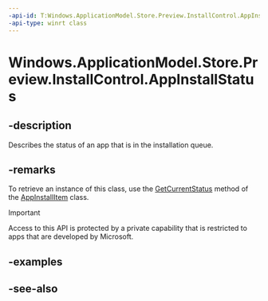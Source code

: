 ```yaml
---
-api-id: T:Windows.ApplicationModel.Store.Preview.InstallControl.AppInstallStatus
-api-type: winrt class
---
```


<!-- Class syntax.
public class AppInstallStatus : Windows.ApplicationModel.Store.Preview.InstallControl.IAppInstallStatus, Windows.ApplicationModel.Store.Preview.InstallControl.IAppInstallStatus2
-->

# Windows.ApplicationModel.Store.Preview.InstallControl.AppInstallStatus

## -description
Describes the status of an app that is in the installation queue.

## -remarks
To retrieve an instance of this class, use the [GetCurrentStatus](appinstallitem_getcurrentstatus.md) method of the [AppInstallItem](appinstallitem.md) class.

> [!IMPORTANT]
> Access to this API is protected by a private capability that is restricted to apps that are developed by Microsoft.

## -examples

## -see-also
